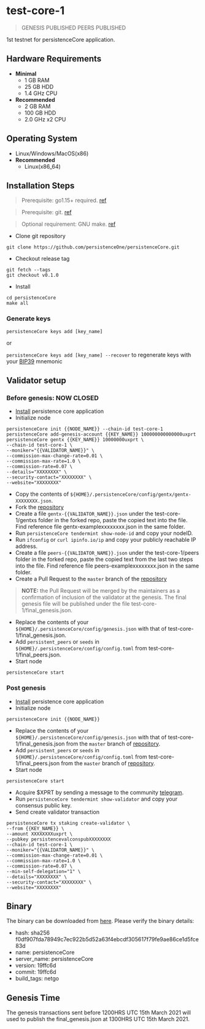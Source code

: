 # test-core-1 
> GENESIS PUBLISHED
> PEERS PUBLISHED

1st testnet for persistenceCore application.

## Hardware Requirements
* **Minimal**
    * 1 GB RAM
    * 25 GB HDD
    * 1.4 GHz CPU
* **Recommended**
    * 2 GB RAM
    * 100 GB HDD
    * 2.0 GHz x2 CPU

## Operating System
* Linux/Windows/MacOS(x86)
* **Recommended**
    * Linux(x86_64)

## Installation Steps
>Prerequisite: go1.15+ required. [ref](https://golang.org/doc/install)

>Prerequisite: git. [ref](https://github.com/git/git)

>Optional requirement: GNU make. [ref](https://www.gnu.org/software/make/manual/html_node/index.html)

* Clone git repository
```shell
git clone https://github.com/persistenceOne/persistenceCore.git
```
* Checkout release tag
```shell
git fetch --tags
git checkout v0.1.0
```
* Install
```shell
cd persistenceCore
make all
```

### Generate keys

`persistenceCore keys add [key_name]`

or

`persistenceCore keys add [key_name] --recover` to regenerate keys with your [BIP39](https://github.com/bitcoin/bips/tree/master/bip-0039) mnemonic


## Validator setup

### Before genesis: NOW CLOSED

* [Install](#installation-steps) persistence core application
* Initialize node
```shell
persistenceCore init {{NODE_NAME}} --chain-id test-core-1
persistenceCore add-genesis-account {{KEY_NAME}} 100000000000000uxprt
persistenceCore gentx {{KEY_NAME}} 10000000uxprt \
--chain-id test-core-1 \
--moniker="{{VALIDATOR_NAME}}" \
--commission-max-change-rate=0.01 \
--commission-max-rate=1.0 \
--commission-rate=0.07 \
--details="XXXXXXXX" \
--security-contact="XXXXXXXX" \
--website="XXXXXXXX"
```
* Copy the contents of `${HOME}/.persistenceCore/config/gentx/gentx-XXXXXXXX.json`.
* Fork the [repository](https://github.com/persistenceOne/genesisTransactions)
* Create a file `gentx-{{VALIDATOR_NAME}}.json` under the test-core-1/gentxs folder in the forked repo, paste the copied text into the file. Find reference file gentx-examplexxxxxxxx.json in the same folder.
* Run `persistenceCore tendermint show-node-id` and copy your nodeID.
* Run `ifconfig` or `curl ipinfo.io/ip` and copy your publicly reachable IP address.
* Create a file `peers-{{VALIDATOR_NAME}}.json` under the test-core-1/peers folder in the forked repo, paste the copied text from the last two steps into the file. Find reference file peers-examplexxxxxxxx.json in the same folder.
* Create a Pull Request to the `master` branch of the [repository](https://github.com/persistenceOne/genesisTransactions)
>**NOTE:** the Pull Request will be merged by the maintainers as a confirmation of inclusion of the validator at the genesis. The final genesis file will be published under the file test-core-1/final_genesis.json.
* Replace the contents of your `${HOME}/.persistenceCore/config/genesis.json` with that of test-core-1/final_genesis.json.
* Add `persistent_peers` or `seeds` in `${HOME}/.persistenceCore/config/config.toml` from test-core-1/final_peers.json.
* Start node
```shell
persistenceCore start
```

### Post genesis

* [Install](#installation-steps) persistence core application
* Initialize node
```shell
persistenceCore init {{NODE_NAME}}
```
* Replace the contents of your `${HOME}/.persistenceCore/config/genesis.json` with that of test-core-1/final_genesis.json from the `master` branch of [repository](https://github.com/persistenceOne/genesisTransactions).
* Add `persistent_peers` or `seeds` in `${HOME}/.persistenceCore/config/config.toml` from test-core-1/final_peers.json from the `master` branch of [repository](https://github.com/persistenceOne/genesisTransactions).
* Start node
```shell
persistenceCore start
```
* Acquire $XPRT by sending a message to the community [telegram](https://t.me/PersistenceOneChat).
* Run `persistenceCore tendermint show-validator` and copy your consensus public key.
* Send create validator transaction
```
persistenceCore tx staking create-validator \
--from {{KEY_NAME}} \
--amount XXXXXXXXuxprt \
--pubkey persistencevalconspubXXXXXXXX
--chain-id test-core-1 \
--moniker="{{VALIDATOR_NAME}}" \
--commission-max-change-rate=0.01 \
--commission-max-rate=1.0 \
--commission-rate=0.07 \
--min-self-delegation="1" \
--details="XXXXXXXX" \
--security-contact="XXXXXXXX" \
--website="XXXXXXXX"
```
## Binary 
The binary can be downloaded from [here](https://audit-binaries.s3.ap-south-1.amazonaws.com/persistence/linux/persistenceCore). Please verify the binary details:
* hash: sha256 f0df907fda78949c7ec922b5d52a63f4ebcdf305617f79fe9ae86ce1d5fce83d
* name: persistenceCore
* server_name: persistenceCore
* version: 19ffc6d
* commit: 19ffc6d
* build_tags: netgo

## Genesis Time
The genesis transactions sent before 1200HRS UTC 15th March 2021 will used to publish the final_genesis.json at 1300HRS UTC 15th March 2021. 
